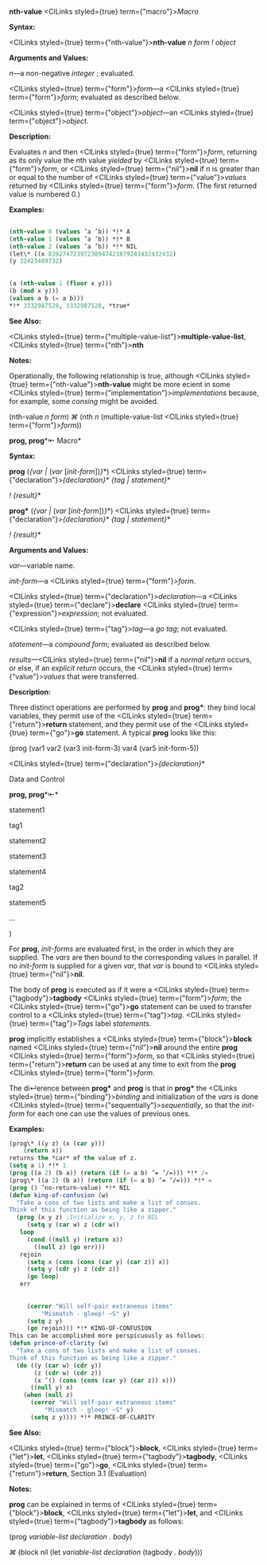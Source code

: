 **nth-value** <ClLinks styled={true} term={"macro"}><i>Macro</i></ClLinks> 



**Syntax:** 



<ClLinks styled={true} term={"nth-value"}><b>nth-value</b></ClLinks> *n form ! object* 



**Arguments and Values:** 



*n*—a non-negative *integer* ; evaluated. 



<ClLinks styled={true} term={"form"}><i>form</i></ClLinks>—a <ClLinks styled={true} term={"form"}><i>form</i></ClLinks>; evaluated as described below. 



<ClLinks styled={true} term={"object"}><i>object</i></ClLinks>—an <ClLinks styled={true} term={"object"}><i>object</i></ClLinks>. 



**Description:** 



Evaluates *n* and then <ClLinks styled={true} term={"form"}><i>form</i></ClLinks>, returning as its only value the *n*th value *yielded* by <ClLinks styled={true} term={"form"}><i>form</i></ClLinks>, or <ClLinks styled={true} term={"nil"}><b>nil</b></ClLinks> if *n* is greater than or equal to the number of <ClLinks styled={true} term={"value"}><i>values</i></ClLinks> returned by <ClLinks styled={true} term={"form"}><i>form</i></ClLinks>. (The first returned value is numbered 0.) 



**Examples:**
```lisp
 
(nth-value 0 (values ’a ’b)) *!* A 
(nth-value 1 (values ’a ’b)) *!* B 
(nth-value 2 (values ’a ’b)) *!* NIL 
(let\* ((x 83927472397238947423879243432432432) 
(y 32423489732) 
 
 
(a (nth-value 1 (floor x y))) 
(b (mod x y))) 
(values a b (= a b))) 
*!* 3332987528, 3332987528, *true* 
```
**See Also:** 



<ClLinks styled={true} term={"multiple-value-list"}><b>multiple-value-list</b></ClLinks>, <ClLinks styled={true} term={"nth"}><b>nth</b></ClLinks> 



**Notes:** 



Operationally, the following relationship is true, although <ClLinks styled={true} term={"nth-value"}><b>nth-value</b></ClLinks> might be more ecient in some <ClLinks styled={true} term={"implementation"}><i>implementations</i></ClLinks> because, for example, some *consing* might be avoided. 



(nth-value *n form*) *⌘* (nth *n* (multiple-value-list <ClLinks styled={true} term={"form"}><i>form</i></ClLinks>)) 



**prog, prog***⇤ Macro* 



**Syntax:** 



**prog** (*\{var |* (*var* [*init-form*])*\}*\*) <ClLinks styled={true} term={"declaration"}><i>\{declaration\}</i></ClLinks>\* *\{tag | statement\}*\* 



*! \{result\}*\* 



**prog\*** (*\{var |* (*var* [*init-form*])*\}*\*) <ClLinks styled={true} term={"declaration"}><i>\{declaration\}</i></ClLinks>\* *\{tag | statement\}*\* 



*! \{result\}*\* 



**Arguments and Values:** 



*var*—variable name. 



*init-form*—a <ClLinks styled={true} term={"form"}><i>form</i></ClLinks>. 



<ClLinks styled={true} term={"declaration"}><i>declaration</i></ClLinks>—a <ClLinks styled={true} term={"declare"}><b>declare</b></ClLinks> <ClLinks styled={true} term={"expression"}><i>expression</i></ClLinks>; not evaluated. 



<ClLinks styled={true} term={"tag"}><i>tag</i></ClLinks>—a *go tag*; not evaluated. 



*statement*—a *compound form*; evaluated as described below. 



*results*—<ClLinks styled={true} term={"nil"}><b>nil</b></ClLinks> if a *normal return* occurs, or else, if an *explicit return* occurs, the <ClLinks styled={true} term={"value"}><i>values</i></ClLinks> that were transferred. 



**Description:** 



Three distinct operations are performed by **prog** and **prog\***: they bind local variables, they permit use of the <ClLinks styled={true} term={"return"}><b>return</b></ClLinks> statement, and they permit use of the <ClLinks styled={true} term={"go"}><b>go</b></ClLinks> statement. A typical **prog** looks like this: 



(prog (var1 var2 (var3 init-form-3) var4 (var5 init-form-5)) 



<ClLinks styled={true} term={"declaration"}><i>\{declaration\}</i></ClLinks>\* 



Data and Control 



 



 



**prog, prog***⇤* 



statement1 



tag1 



statement2 



statement3 



statement4 



tag2 



statement5 



... 



) 



For **prog**, *init-forms* are evaluated first, in the order in which they are supplied. The *vars* are then bound to the corresponding values in parallel. If no *init-form* is supplied for a given *var*, that *var* is bound to <ClLinks styled={true} term={"nil"}><b>nil</b></ClLinks>. 



The body of **prog** is executed as if it were a <ClLinks styled={true} term={"tagbody"}><b>tagbody</b></ClLinks> <ClLinks styled={true} term={"form"}><i>form</i></ClLinks>; the <ClLinks styled={true} term={"go"}><b>go</b></ClLinks> statement can be used to transfer control to a <ClLinks styled={true} term={"tag"}><i>tag</i></ClLinks>. <ClLinks styled={true} term={"tag"}><i>Tags</i></ClLinks> label *statements*. 



**prog** implicitly establishes a <ClLinks styled={true} term={"block"}><b>block</b></ClLinks> named <ClLinks styled={true} term={"nil"}><b>nil</b></ClLinks> around the entire **prog** <ClLinks styled={true} term={"form"}><i>form</i></ClLinks>, so that <ClLinks styled={true} term={"return"}><b>return</b></ClLinks> can be used at any time to exit from the **prog** <ClLinks styled={true} term={"form"}><i>form</i></ClLinks>. 



The di↵erence between **prog\*** and **prog** is that in **prog\*** the <ClLinks styled={true} term={"binding"}><i>binding</i></ClLinks> and initialization of the *vars* is done <ClLinks styled={true} term={"sequentially"}><i>sequentially</i></ClLinks>, so that the *init-form* for each one can use the values of previous ones. 



**Examples:**
```lisp
(prog\* ((y z) (x (car y))) 
	(return x)) 
returns the *car* of the value of z. 
(setq a 1) *!* 1 
(prog ((a 2) (b a)) (return (if (= a b) ’= ’/=))) *!* /= 
(prog\* ((a 2) (b a)) (return (if (= a b) ’= ’/=))) *!* = 
(prog () ’no-return-value) *!* NIL 
(defun king-of-confusion (w) 
  "Take a cons of two lists and make a list of conses. 
Think of this function as being like a zipper." 
  (prog (x y z) ;Initialize x, y, z to NIL 
     (setq y (car w) z (cdr w)) 
   loop 
     (cond ((null y) (return x)) 
	   ((null z) (go err))) 
   rejoin 
     (setq x (cons (cons (car y) (car z)) x)) 
     (setq y (cdr y) z (cdr z)) 
     (go loop) 
   err 
     
     
     (cerror "Will self-pair extraneous items" 
	     "Mismatch - gleep! ~S" y) 
     (setq z y) 
     (go rejoin))) *!* KING-OF-CONFUSION 
This can be accomplished more perspicuously as follows: 
(defun prince-of-clarity (w) 
  "Take a cons of two lists and make a list of conses. 
Think of this function as being like a zipper." 
  (do ((y (car w) (cdr y)) 
       (z (cdr w) (cdr z)) 
       (x ’() (cons (cons (car y) (car z)) x))) 
      ((null y) x) 
    (when (null z) 
      (cerror "Will self-pair extraneous items" 
	      "Mismatch - gleep! ~S" y) 
      (setq z y)))) *!* PRINCE-OF-CLARITY 
```
**See Also:** 



<ClLinks styled={true} term={"block"}><b>block</b></ClLinks>, <ClLinks styled={true} term={"let"}><b>let</b></ClLinks>, <ClLinks styled={true} term={"tagbody"}><b>tagbody</b></ClLinks>, <ClLinks styled={true} term={"go"}><b>go</b></ClLinks>, <ClLinks styled={true} term={"return"}><b>return</b></ClLinks>, Section 3.1 (Evaluation) 



**Notes:** 



**prog** can be explained in terms of <ClLinks styled={true} term={"block"}><b>block</b></ClLinks>, <ClLinks styled={true} term={"let"}><b>let</b></ClLinks>, and <ClLinks styled={true} term={"tagbody"}><b>tagbody</b></ClLinks> as follows: 



(prog *variable-list declaration* . *body*) 



*⌘* (block nil (let *variable-list declaration* (tagbody . *body*))) 



